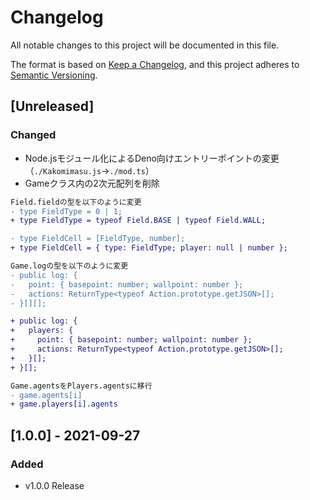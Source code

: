 # Changelog

All notable changes to this project will be documented in this file.

The format is based on [Keep a Changelog](https://keepachangelog.com/en/1.0.0/),
and this project adheres to
[Semantic Versioning](https://semver.org/spec/v2.0.0.html).

## [Unreleased]

### Changed

- Node.jsモジュール化によるDeno向けエントリーポイントの変更（`./Kakomimasu.js`->`./mod.ts`）
- Gameクラス内の2次元配列を削除

```diff
Field.fieldの型を以下のように変更
- type FieldType = 0 | 1;
+ type FieldType = typeof Field.BASE | typeof Field.WALL;

- type FieldCell = [FieldType, number];
+ type FieldCell = { type: FieldType; player: null | number };
```

```diff
Game.logの型を以下のように変更
- public log: {
-   point: { basepoint: number; wallpoint: number };
-   actions: ReturnType<typeof Action.prototype.getJSON>[];
- }[][];

+ public log: {
+   players: {
+     point: { basepoint: number; wallpoint: number };
+     actions: ReturnType<typeof Action.prototype.getJSON>[];
+   }[];
+ }[];
```

```diff
Game.agentsをPlayers.agentsに移行
- game.agents[i]
+ game.players[i].agents
```

## [1.0.0] - 2021-09-27

### Added

- v1.0.0 Release
